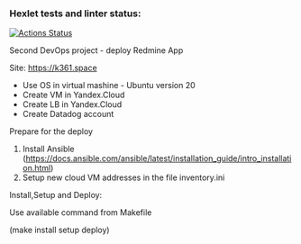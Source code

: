 ### Hexlet tests and linter status:
[![Actions Status](https://github.com/mrnion/devops-for-programmers-project-76/workflows/hexlet-check/badge.svg)](https://github.com/mrnion/devops-for-programmers-project-76/actions)

Second DevOps project - deploy Redmine App

Site:
https://k361.space

- Use OS in virtual mashine - Ubuntu version 20
- Create VM in Yandex.Cloud
- Create LB in Yandex.Cloud
- Create Datadog account 

Prepare for the deploy
1. Install Ansible (https://docs.ansible.com/ansible/latest/installation_guide/intro_installation.html)
2. Setup new cloud VM addresses in the file inventory.ini 

Install,Setup and Deploy:

Use available command from Makefile

(make install setup deploy)
